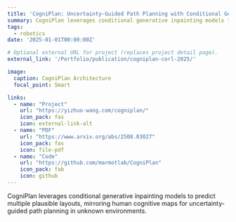 ```yaml
---
title: 'CogniPlan: Uncertainty-Guided Path Planning with Conditional Generative Layout Prediction'
summary: CogniPlan leverages conditional generative inpainting models to predict multiple plausible layouts, mirroring human cognitive maps for uncertainty-guided path planning in unknown environments.
tags:
  - robotics
date: '2025-01-01T00:00:00Z'

# Optional external URL for project (replaces project detail page).
external_link: '/Portfolio/publication/cogniplan-corl-2025/'

image:
  caption: CogniPlan Architecture
  focal_point: Smart

links:
  - name: "Project"
    url: "https://yizhuo-wang.com/cogniplan/"
    icon_pack: fas
    icon: external-link-alt
  - name: "PDF"
    url: "https://www.arxiv.org/abs/2508.03027"
    icon_pack: fas
    icon: file-pdf
  - name: "Code"
    url: "https://github.com/marmotlab/CogniPlan"
    icon_pack: fab
    icon: github
---
```


CogniPlan leverages conditional generative inpainting models to predict multiple plausible layouts, mirroring human cognitive maps for uncertainty-guided path planning in unknown environments.
